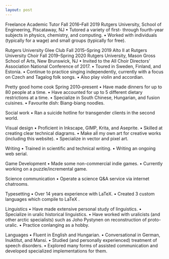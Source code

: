 ```yaml
---
layout: post
---
```


Freelance Academic Tutor Fall 2016–Fall 2019
Rutgers University, School of Engineering, Piscataway, NJ
• Tutored a variety of first- through fourth-year subjects in physics, chemistry, and computing.
• Worked with individuals (typically for a wage) and small groups (typically for free).

Rutgers University Glee Club Fall 2015–Spring 2019
Alto II at Rutgers University Choir Fall 2019–Spring 2020
Rutgers University, Mason Gross School of Arts, New Brunswick, NJ
• Invited to the All Choir Directors’ Association National Conference of 2017.
• Toured in Sweden, Finland, and Estonia.
• Continue to practice singing independently, currently with a focus on Czech and Tagalog folk songs.
• Also play violin and accordian.

Pretty good home cook Spring 2010–present
• Have made dinners for up to 80 people at a time.
• Have accounted for up to 5 different dietary restrictions at a time.
• Specialize in South Chinese, Hungarian, and fusion cuisines.
• Favourite dish: Biang-biang noodles.

Social work
• Ran a suicide hotline for transgender clients in the second world.

Visual design
• Proficient in Inkscape, GIMP, Krita, and Aseprite.
• Skilled at creating clear technical diagrams.
• Make all my own art for creative works (including this website).
• Specialize in vector and pixel art.

Writing
• Trained in scientific and technical writing.
• Writing an ongoing web serial.

Game Development
• Made some non-commercial indie games.
• Currently working on a puzzle/incremental game.

Science communication
• Operate a science Q&A service via internet chatrooms.

Typesetting
• Over 14 years experience with LaTeX.
• Created 3 custom languages which compile to LaTeX .

Linguistics
• Have made extensive personal study of linguistics.
• Specialize in uralic historical linguistics.
• Have worked with uralicists (and other arctic specialists) such as Joho Pystynen on reconstruction of proto-uralic.
• Practice conlanging as a hobby.

Languages
• Fluent in English and Hungarian.
• Conversational in German, Inuktitut, and Mansi.
• Studied (and personally experienced) treatment of speech disorders. 
• Explored many forms of assisted communication and developed specialized implementations for them.